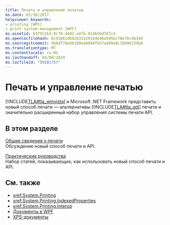 ```yaml
---
title: Печать и управление печатью
ms.date: 03/30/2017
helpviewer_keywords:
- printing [WPF]
- print system management [WPF]
ms.assetid: 637911b3-0c78-4493-a4fb-91db56d767cd
ms.openlocfilehash: 6c91661db92b31e291ede46a509acf8e7bc4b34d
ms.sourcegitcommit: 5b6d778ebb269ee6684fb57ad69a8c28b06235b9
ms.translationtype: MT
ms.contentlocale: ru-RU
ms.lasthandoff: 04/08/2019
ms.locfileid: "59181757"
---
```

# <a name="printing-and-print-system-management"></a>Печать и управление печатью
[!INCLUDE[TLA#tla_winvista](../../../../includes/tlasharptla-winvista-md.md)] и Microsoft .NET Framework представить новый способ печати — альтернативы [!INCLUDE[TLA#tla_gdi](../../../../includes/tlasharptla-gdi-md.md)] печати и значительно расширенный набор управления системы печати API.  
  
## <a name="in-this-section"></a>В этом разделе  
 [Общие сведения о печати](printing-overview.md)  
 Обсуждение новый способ печати и API.  
  
 [Практические руководства](printing-how-to-topics.md)  
 Набор статей, показывающих, как использовать новый способ печати и API.  
  
## <a name="see-also"></a>См. также

- <xref:System.Printing>
- <xref:System.Printing.IndexedProperties>
- <xref:System.Printing.Interop>
- [Документы в WPF](documents-in-wpf.md)
- [XPS-документы](/windows/desktop/printdocs/documents)
